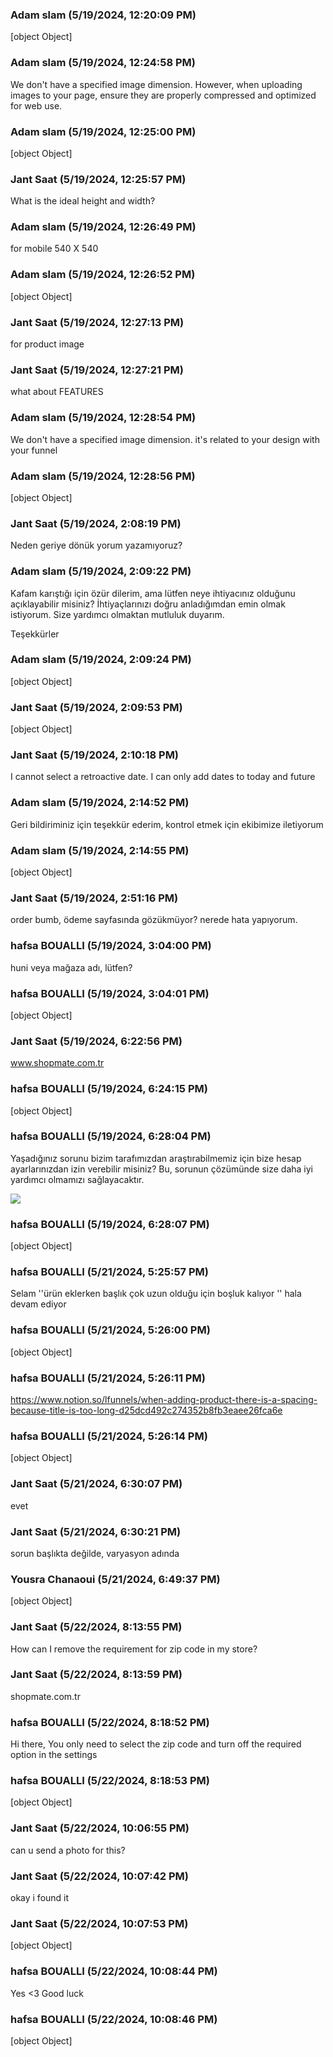 ### Adam slam (5/19/2024, 12:20:09 PM)

[object Object]

### Adam slam (5/19/2024, 12:24:58 PM)

We don't have a specified image dimension. However, when uploading images to your page, ensure they are properly compressed and optimized for web use.

### Adam slam (5/19/2024, 12:25:00 PM)

[object Object]

### Jant Saat (5/19/2024, 12:25:57 PM)

What is the ideal height and width?

### Adam slam (5/19/2024, 12:26:49 PM)

for mobile 540 X 540

### Adam slam (5/19/2024, 12:26:52 PM)

[object Object]

### Jant Saat (5/19/2024, 12:27:13 PM)

for product image

### Jant Saat (5/19/2024, 12:27:21 PM)

what about  FEATURES

### Adam slam (5/19/2024, 12:28:54 PM)

We don't have a specified image dimension. it's related to your design with your funnel

### Adam slam (5/19/2024, 12:28:56 PM)

[object Object]

### Jant Saat (5/19/2024, 2:08:19 PM)

Neden geriye dönük yorum yazamıyoruz?

### Adam slam (5/19/2024, 2:09:22 PM)

Kafam karıştığı için özür dilerim, ama lütfen neye ihtiyacınız olduğunu açıklayabilir misiniz? İhtiyaçlarınızı doğru anladığımdan emin olmak istiyorum.  Size yardımcı olmaktan mutluluk duyarım.



Teşekkürler

### Adam slam (5/19/2024, 2:09:24 PM)

[object Object]

### Jant Saat (5/19/2024, 2:09:53 PM)

[object Object]

### Jant Saat (5/19/2024, 2:10:18 PM)

I cannot select a retroactive date. I can only add dates to today and future

### Adam slam (5/19/2024, 2:14:52 PM)

Geri bildiriminiz için teşekkür ederim, kontrol etmek için ekibimize iletiyorum

### Adam slam (5/19/2024, 2:14:55 PM)

[object Object]

### Jant Saat (5/19/2024, 2:51:16 PM)

order bumb, ödeme sayfasında gözükmüyor? nerede hata yapıyorum.

### hafsa BOUALLI (5/19/2024, 3:04:00 PM)

huni veya mağaza adı, lütfen?

### hafsa BOUALLI (5/19/2024, 3:04:01 PM)

[object Object]

### Jant Saat (5/19/2024, 6:22:56 PM)

www.shopmate.com.tr

### hafsa BOUALLI (5/19/2024, 6:24:15 PM)

[object Object]

### hafsa BOUALLI (5/19/2024, 6:28:04 PM)

Yaşadığınız sorunu bizim tarafımızdan araştırabilmemiz için bize hesap ayarlarınızdan izin verebilir misiniz? Bu, sorunun çözümünde size daha iyi yardımcı olmamızı sağlayacaktır.

![](https://storage.crisp.chat/users/upload/operator/77cc42314787b400/d35cced9-c1a9-49e7-9b4b-827547_1r8fjjc.png)

### hafsa BOUALLI (5/19/2024, 6:28:07 PM)

[object Object]

### hafsa BOUALLI (5/21/2024, 5:25:57 PM)

Selam 
''ürün eklerken başlık çok uzun olduğu için boşluk kalıyor'' hala devam ediyor

### hafsa BOUALLI (5/21/2024, 5:26:00 PM)

[object Object]

### hafsa BOUALLI (5/21/2024, 5:26:11 PM)

https://www.notion.so/lfunnels/when-adding-product-there-is-a-spacing-because-title-is-too-long-d25dcd492c274352b8fb3eaee26fca6e

### hafsa BOUALLI (5/21/2024, 5:26:14 PM)

[object Object]

### Jant Saat (5/21/2024, 6:30:07 PM)

evet

### Jant Saat (5/21/2024, 6:30:21 PM)

sorun başlıkta değilde, varyasyon adında

### Yousra Chanaoui (5/21/2024, 6:49:37 PM)

[object Object]

### Jant Saat (5/22/2024, 8:13:55 PM)

How can I remove the requirement for zip code in my store?

### Jant Saat (5/22/2024, 8:13:59 PM)

shopmate.com.tr

### hafsa BOUALLI (5/22/2024, 8:18:52 PM)

Hi there, 
You only need to select the zip code and turn off the required option in the settings

### hafsa BOUALLI (5/22/2024, 8:18:53 PM)

[object Object]

### Jant Saat (5/22/2024, 10:06:55 PM)

can u send a photo for this?

### Jant Saat (5/22/2024, 10:07:42 PM)

okay i found it

### Jant Saat (5/22/2024, 10:07:53 PM)

[object Object]

### hafsa BOUALLI (5/22/2024, 10:08:44 PM)

Yes <3 Good luck

### hafsa BOUALLI (5/22/2024, 10:08:46 PM)

[object Object]
